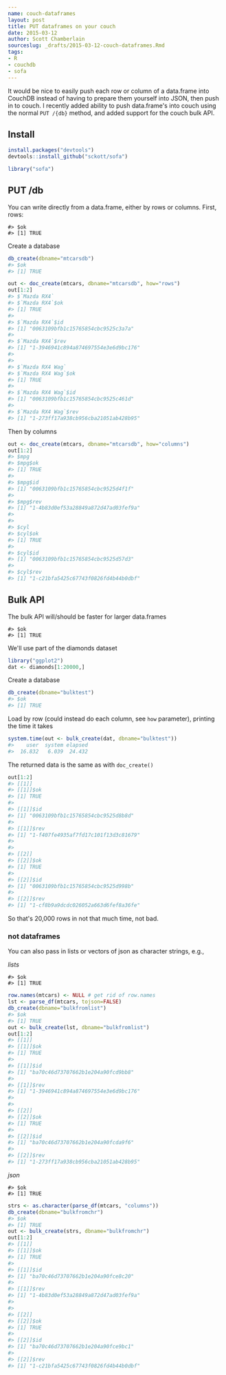 ```yaml
---
name: couch-dataframes
layout: post
title: PUT dataframes on your couch
date: 2015-03-12
author: Scott Chamberlain
sourceslug: _drafts/2015-03-12-couch-dataframes.Rmd
tags:
- R
- couchdb
- sofa
---
```




It would be nice to easily push each row or column of a data.frame into CouchDB instead of having to prepare them yourself into JSON, then push in to couch. I recently added ability to push data.frame's into couch using the normal `PUT /{db}` method, and added support for the couch bulk API.

## Install


```r
install.packages("devtools")
devtools::install_github("sckott/sofa")
```


```r
library("sofa")
```

## PUT /db

You can write directly from a data.frame, either by rows or columns. First, rows:


```
#> $ok
#> [1] TRUE
```

Create a database


```r
db_create(dbname="mtcarsdb")
#> $ok
#> [1] TRUE
```


```r
out <- doc_create(mtcars, dbname="mtcarsdb", how="rows")
out[1:2]
#> $`Mazda RX4`
#> $`Mazda RX4`$ok
#> [1] TRUE
#> 
#> $`Mazda RX4`$id
#> [1] "0063109bfb1c15765854cbc9525c3a7a"
#> 
#> $`Mazda RX4`$rev
#> [1] "1-3946941c894a874697554e3e6d9bc176"
#> 
#> 
#> $`Mazda RX4 Wag`
#> $`Mazda RX4 Wag`$ok
#> [1] TRUE
#> 
#> $`Mazda RX4 Wag`$id
#> [1] "0063109bfb1c15765854cbc9525c461d"
#> 
#> $`Mazda RX4 Wag`$rev
#> [1] "1-273ff17a938cb956cba21051ab428b95"
```

Then by columns


```r
out <- doc_create(mtcars, dbname="mtcarsdb", how="columns")
out[1:2]
#> $mpg
#> $mpg$ok
#> [1] TRUE
#> 
#> $mpg$id
#> [1] "0063109bfb1c15765854cbc9525d4f1f"
#> 
#> $mpg$rev
#> [1] "1-4b83d0ef53a28849a872d47ad03fef9a"
#> 
#> 
#> $cyl
#> $cyl$ok
#> [1] TRUE
#> 
#> $cyl$id
#> [1] "0063109bfb1c15765854cbc9525d57d3"
#> 
#> $cyl$rev
#> [1] "1-c21bfa5425c67743f0826fd4b44b0dbf"
```

## Bulk API

The bulk API will/should be faster for larger data.frames


```
#> $ok
#> [1] TRUE
```

We'll use part of the diamonds dataset


```r
library("ggplot2")
dat <- diamonds[1:20000,]
```

Create a database


```r
db_create(dbname="bulktest")
#> $ok
#> [1] TRUE
```

Load by row (could instead do each column, see `how` parameter), printing the time it takes


```r
system.time(out <- bulk_create(dat, dbname="bulktest"))
#>    user  system elapsed 
#>  16.832   6.039  24.432
```

The returned data is the same as with `doc_create()`


```r
out[1:2]
#> [[1]]
#> [[1]]$ok
#> [1] TRUE
#> 
#> [[1]]$id
#> [1] "0063109bfb1c15765854cbc9525d8b8d"
#> 
#> [[1]]$rev
#> [1] "1-f407fe4935af7fd17c101f13d3c81679"
#> 
#> 
#> [[2]]
#> [[2]]$ok
#> [1] TRUE
#> 
#> [[2]]$id
#> [1] "0063109bfb1c15765854cbc9525d998b"
#> 
#> [[2]]$rev
#> [1] "1-cf8b9a9dcdc026052a663d6fef8a36fe"
```

So that's 20,000 rows in not that much time, not bad.

### not dataframes

You can also pass in lists or vectors of json as character strings, e.g., 

_lists_


```
#> $ok
#> [1] TRUE
```


```r
row.names(mtcars) <- NULL # get rid of row.names
lst <- parse_df(mtcars, tojson=FALSE)
db_create(dbname="bulkfromlist")
#> $ok
#> [1] TRUE
out <- bulk_create(lst, dbname="bulkfromlist")
out[1:2]
#> [[1]]
#> [[1]]$ok
#> [1] TRUE
#> 
#> [[1]]$id
#> [1] "ba70c46d73707662b1e204a90fcd9bb8"
#> 
#> [[1]]$rev
#> [1] "1-3946941c894a874697554e3e6d9bc176"
#> 
#> 
#> [[2]]
#> [[2]]$ok
#> [1] TRUE
#> 
#> [[2]]$id
#> [1] "ba70c46d73707662b1e204a90fcda9f6"
#> 
#> [[2]]$rev
#> [1] "1-273ff17a938cb956cba21051ab428b95"
```

_json_


```
#> $ok
#> [1] TRUE
```


```r
strs <- as.character(parse_df(mtcars, "columns"))
db_create(dbname="bulkfromchr")
#> $ok
#> [1] TRUE
out <- bulk_create(strs, dbname="bulkfromchr")
out[1:2]
#> [[1]]
#> [[1]]$ok
#> [1] TRUE
#> 
#> [[1]]$id
#> [1] "ba70c46d73707662b1e204a90fce8c20"
#> 
#> [[1]]$rev
#> [1] "1-4b83d0ef53a28849a872d47ad03fef9a"
#> 
#> 
#> [[2]]
#> [[2]]$ok
#> [1] TRUE
#> 
#> [[2]]$id
#> [1] "ba70c46d73707662b1e204a90fce9bc1"
#> 
#> [[2]]$rev
#> [1] "1-c21bfa5425c67743f0826fd4b44b0dbf"
```
